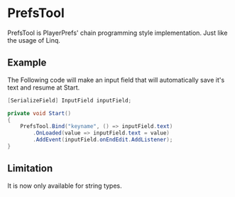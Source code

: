# PrefsTool
PrefsTool is PlayerPrefs' chain programming style implementation. Just like the usage of Linq.

## Example
The Following code will make an input field that will automatically save it's text and resume at Start.

```C#
[SerializeField] InputField inputField;

private void Start()
{
    PrefsTool.Bind("keyname", () => inputField.text)
        .OnLoaded(value => inputField.text = value)
        .AddEvent(inputField.onEndEdit.AddListener);
}
```

## Limitation
It is now only available for string types.
